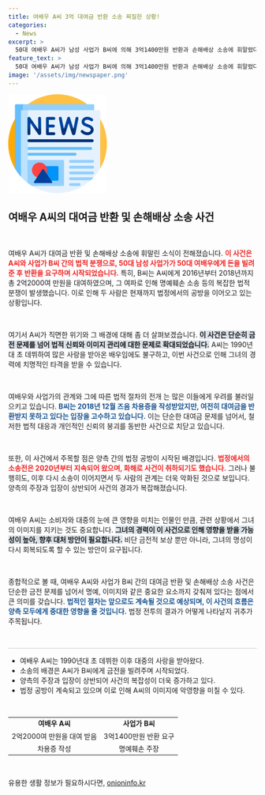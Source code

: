 ```yaml
---
title: 여배우 A씨 3억 대여금 반환 소송 찌질한 상황!
categories:
  - News
excerpt: >
  50대 여배우 A씨가 남성 사업가 B씨에 의해 3억1400만원 반환과 손해배상 소송에 휘말렸다. 2020년부터 이어진 법정 공방의 새로운 국면이 펼쳐지고 있어, 과거의 영광 뒤에 숨겨진 진실이 궁금해진다.
feature_text: >
  50대 여배우 A씨가 남성 사업가 B씨에 의해 3억1400만원 반환과 손해배상 소송에 휘말렸다. 2020년부터 이어진 법정 공방의 새로운 국면이 펼쳐지고 있어, 과거의 영광 뒤에 숨겨진 진실이 궁금해진다.
image: '/assets/img/newspaper.png'
---
```


<p><img src="/assets/img/newspaper.png" alt="kimp 속보" /></p>

<h2 data-ke-size="size26">여배우 A씨의 대여금 반환 및 손해배상 소송 사건</h2>

<p data-ke-size="size16">&nbsp;</p>

<p>여배우 A씨가 대여금 반환 및 손해배상 소송에 휘말린 소식이 전해졌습니다. <b><span style="color: #ee2323;">이 사건은 A씨와 사업가 B씨 간의 법적 분쟁으로, 50대 남성 사업가가 50대 여배우에게 돈을 빌려준 후 반환을 요구하며 시작되었습니다.</span></b> 특히, B씨는 A씨에게 2016년부터 2018년까지 총 2억2000여 만원을 대여하였으며, 그 여파로 인해 명예훼손 소송 등의 복잡한 법적 분쟁이 발생했습니다. 이로 인해 두 사람은 현재까지 법정에서의 공방을 이어오고 있는 상황입니다.</p>

<p data-ke-size="size16">&nbsp;</p>

<p>여기서 A씨가 직면한 위기와 그 배경에 대해 좀 더 살펴보겠습니다. <b><span style="background-color: #21538527;">이 사건은 단순히 금전 문제를 넘어 법적 신뢰와 이미지 관리에 대한 문제로 확대되었습니다.</span></b> A씨는 1990년대 초 데뷔하여 많은 사랑을 받아온 배우임에도 불구하고, 이번 사건으로 인해 그녀의 경력에 치명적인 타격을 받을 수 있습니다. </p>

<p data-ke-size="size16">&nbsp;</p>

<p>여배우와 사업가의 관계와 그에 따른 법적 절차의 전개 는 많은 이들에게 우려를 불러일으키고 있습니다. <b><span style="color: #1a5490;">B씨는 2018년 12월 즈음 차용증을 작성받았지만, 여전히 대여금을 반환받지 못하고 있다는 입장을 고수하고 있습니다.</span></b> 이는 단순한 대여금 문제를 넘어서, 철저한 법적 대응과 개인적인 신뢰의 붕괴를 동반한 사건으로 치닫고 있습니다.</p>

<p data-ke-size="size16">&nbsp;</p>

<p>또한, 이 사건에서 주목할 점은 양측 간의 법정 공방이 시작된 배경입니다. <b><span style="color: #ee2323;">법정에서의 소송전은 2020년부터 지속되어 왔으며, 화해로 사건이 취하되기도 했습니다.</span></b> 그러나 불행히도, 이후 다시 소송이 이어지면서 두 사람의 관계는 더욱 악화된 것으로 보입니다. 양측의 주장과 입장이 상반되어 사건의 경과가 복잡해졌습니다.</p>

<p data-ke-size="size16">&nbsp;</p>

<p>여배우 A씨는 소비자와 대중의 눈에 큰 영향을 미치는 인물인 만큼, 관련 상황에서 그녀의 이미지를 지키는 것도 중요합니다. <b><span style="background-color: #21538527;">그녀의 경력이 이 사건으로 인해 영향을 받을 가능성이 높아, 향후 대처 방안이 필요합니다.</span></b> 비단 금전적 보상 뿐만 아니라, 그녀의 명성이 다시 회복되도록 할 수 있는 방안이 요구됩니다.</p>

<p data-ke-size="size16">&nbsp;</p>

<p>종합적으로 볼 때, 여배우 A씨와 사업가 B씨 간의 대여금 반환 및 손해배상 소송 사건은 단순한 금전 문제를 넘어서 명예, 이미지와 같은 중요한 요소까지 갖춰져 있다는 점에서 큰 의미를 갖습니다. <b><span style="color: #1a5490;">법적인 절차는 앞으로도 계속될 것으로 예상되며, 이 사건의 흐름은 양측 모두에게 중대한 영향을 줄 것입니다.</span></b> 법정 전투의 결과가 어떻게 나타날지 귀추가 주목됩니다. </p>

<p data-ke-size="size16">&nbsp;</p> 

<hr style="height: 1px; background-color: #ccc; border: none;">

<ul>
<li>여배우 A씨는 1990년대 초 데뷔한 이후 대중의 사랑을 받아왔다.</li>
<li>소송의 배경은 A씨가 B씨에게 금전을 빌려주며 시작되었다.</li>
<li>양측의 주장과 입장이 상반되어 사건의 복잡성이 더욱 증가하고 있다.</li>
<li>법정 공방이 계속되고 있으며 이로 인해 A씨의 이미지에 악영향을 미칠 수 있다.</li>
</ul>

<p data-ke-size="size16">&nbsp;</p> 

<table style="width: 100%; border-collapse: collapse;">
    <tr>
        <td style="text-align: center; height: 17px;"><b>여배우 A씨</b></td>
        <td style="text-align: center; height: 17px;"><b>사업가 B씨</b></td>
    </tr>
    <tr>
        <td style="text-align: center; height: 17px;">2억2000여 만원을 대여 받음</td>
        <td style="text-align: center; height: 17px;">3억1400만원 반환 요구</td>
    </tr>
    <tr>
        <td style="text-align: center; height: 17px;">차용증 작성</td>
        <td style="text-align: center; height: 17px;">명예훼손 주장</td>
    </tr>
</table>

<p data-ke-size="size16">&nbsp;</p> 
유용한 생활 정보가 필요하시다면, <a href="https://onioninfo.kr" rel="dofollow">onioninfo.kr</a>


